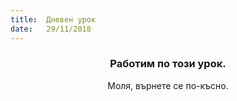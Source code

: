 ```yaml
---
title:  Дневен урок
date:   29/11/2018
---
```


### <center>Работим по този урок.</center>
<center>Моля, върнете се по-късно.</center>